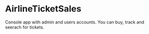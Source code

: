 # AirlineTicketSales
Console app with admin and users accounts. You can buy, track and seerach for tickets.
